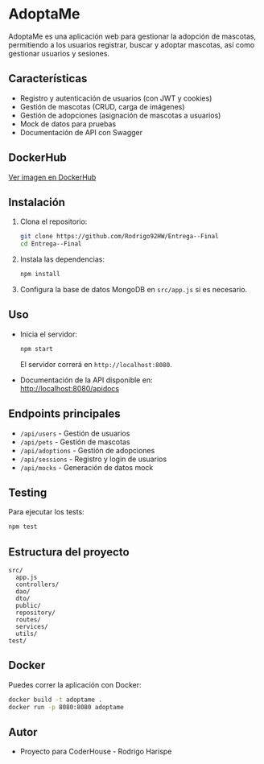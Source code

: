 # AdoptaMe
AdoptaMe es una aplicación web para gestionar la adopción de mascotas, permitiendo a los usuarios registrar, buscar y adoptar mascotas, así como gestionar usuarios y sesiones.

## Características

- Registro y autenticación de usuarios (con JWT y cookies)
- Gestión de mascotas (CRUD, carga de imágenes)
- Gestión de adopciones (asignación de mascotas a usuarios)
- Mock de datos para pruebas
- Documentación de API con Swagger

## DockerHub
[Ver imagen en DockerHub](https://hub.docker.com/r/rodrigohw/proyecto-final)

## Instalación

1. Clona el repositorio:
   ```sh
   git clone https://github.com/Rodrigo92HW/Entrega--Final
   cd Entrega--Final
   ```

2. Instala las dependencias:
   ```sh
   npm install
   ```

3. Configura la base de datos MongoDB en `src/app.js` si es necesario.

## Uso

- Inicia el servidor:
  ```sh
  npm start
  ```
  El servidor correrá en `http://localhost:8080`.

- Documentación de la API disponible en:  
  [http://localhost:8080/apidocs](http://localhost:8080/apidocs)

## Endpoints principales

- `/api/users` - Gestión de usuarios
- `/api/pets` - Gestión de mascotas
- `/api/adoptions` - Gestión de adopciones
- `/api/sessions` - Registro y login de usuarios
- `/api/mocks` - Generación de datos mock

## Testing

Para ejecutar los tests:
```sh
npm test
```

## Estructura del proyecto

```
src/
  app.js
  controllers/
  dao/
  dto/
  public/
  repository/
  routes/
  services/
  utils/
test/
```

## Docker

Puedes correr la aplicación con Docker:
```sh
docker build -t adoptame .
docker run -p 8080:8080 adoptame
```

## Autor

- Proyecto para CoderHouse - Rodrigo Harispe
